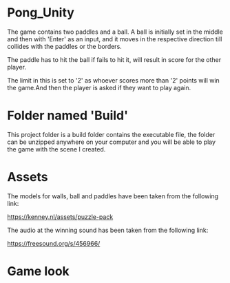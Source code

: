 # Pong_Unity

The game contains two paddles and a ball. A ball is initially set in the middle and then with 'Enter' as an input, and it moves in the respective direction till collides with the paddles or the borders.

The paddle has to hit the ball if fails to hit it, will result in score for the other player.

The limit in this is set to '2' as whoever scores more than '2' points will win the game.And then the player is asked if they want to play again.

# Folder named 'Build'

This project folder is a build folder contains the executable file, the folder can be unzipped anywhere on your computer and you will be able to play the game with the scene I created.

# Assets

The models for walls, ball and paddles have been taken from the following link:

https://kenney.nl/assets/puzzle-pack

The audio at the winning sound has been taken from the following link:

https://freesound.org/s/456966/

# Game look

